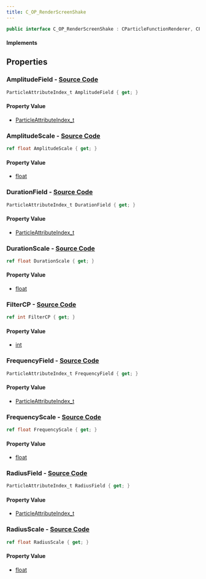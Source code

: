 ```yaml
---
title: C_OP_RenderScreenShake
---
```


```csharp
public interface C_OP_RenderScreenShake : CParticleFunctionRenderer, CParticleFunction, ISchemaClass<CParticleFunction>, ISchemaClass<CParticleFunctionRenderer>, ISchemaClass<C_OP_RenderScreenShake>, ISchemaField, ISchemaClass, INativeHandle
```

#### Implements

## Properties

### **AmplitudeField** - [Source Code](https://github.com/swiftly-solution/swiftlys2/blob/main/managed/src/SwiftlyS2.Generated/Schemas/Interfaces/C_OP_RenderScreenShake.cs#L30)

```csharp
ParticleAttributeIndex_t AmplitudeField { get; }
```

#### Property Value

- [ParticleAttributeIndex_t](/docs/api/shared/schemadefinitions/particleattributeindex_t)

### **AmplitudeScale** - [Source Code](https://github.com/swiftly-solution/swiftlys2/blob/main/managed/src/SwiftlyS2.Generated/Schemas/Interfaces/C_OP_RenderScreenShake.cs#L22)

```csharp
ref float AmplitudeScale { get; }
```

#### Property Value

- [float](https://learn.microsoft.com/dotnet/api/system.single)

### **DurationField** - [Source Code](https://github.com/swiftly-solution/swiftlys2/blob/main/managed/src/SwiftlyS2.Generated/Schemas/Interfaces/C_OP_RenderScreenShake.cs#L26)

```csharp
ParticleAttributeIndex_t DurationField { get; }
```

#### Property Value

- [ParticleAttributeIndex_t](/docs/api/shared/schemadefinitions/particleattributeindex_t)

### **DurationScale** - [Source Code](https://github.com/swiftly-solution/swiftlys2/blob/main/managed/src/SwiftlyS2.Generated/Schemas/Interfaces/C_OP_RenderScreenShake.cs#L16)

```csharp
ref float DurationScale { get; }
```

#### Property Value

- [float](https://learn.microsoft.com/dotnet/api/system.single)

### **FilterCP** - [Source Code](https://github.com/swiftly-solution/swiftlys2/blob/main/managed/src/SwiftlyS2.Generated/Schemas/Interfaces/C_OP_RenderScreenShake.cs#L32)

```csharp
ref int FilterCP { get; }
```

#### Property Value

- [int](https://learn.microsoft.com/dotnet/api/system.int32)

### **FrequencyField** - [Source Code](https://github.com/swiftly-solution/swiftlys2/blob/main/managed/src/SwiftlyS2.Generated/Schemas/Interfaces/C_OP_RenderScreenShake.cs#L28)

```csharp
ParticleAttributeIndex_t FrequencyField { get; }
```

#### Property Value

- [ParticleAttributeIndex_t](/docs/api/shared/schemadefinitions/particleattributeindex_t)

### **FrequencyScale** - [Source Code](https://github.com/swiftly-solution/swiftlys2/blob/main/managed/src/SwiftlyS2.Generated/Schemas/Interfaces/C_OP_RenderScreenShake.cs#L20)

```csharp
ref float FrequencyScale { get; }
```

#### Property Value

- [float](https://learn.microsoft.com/dotnet/api/system.single)

### **RadiusField** - [Source Code](https://github.com/swiftly-solution/swiftlys2/blob/main/managed/src/SwiftlyS2.Generated/Schemas/Interfaces/C_OP_RenderScreenShake.cs#L24)

```csharp
ParticleAttributeIndex_t RadiusField { get; }
```

#### Property Value

- [ParticleAttributeIndex_t](/docs/api/shared/schemadefinitions/particleattributeindex_t)

### **RadiusScale** - [Source Code](https://github.com/swiftly-solution/swiftlys2/blob/main/managed/src/SwiftlyS2.Generated/Schemas/Interfaces/C_OP_RenderScreenShake.cs#L18)

```csharp
ref float RadiusScale { get; }
```

#### Property Value

- [float](https://learn.microsoft.com/dotnet/api/system.single)

